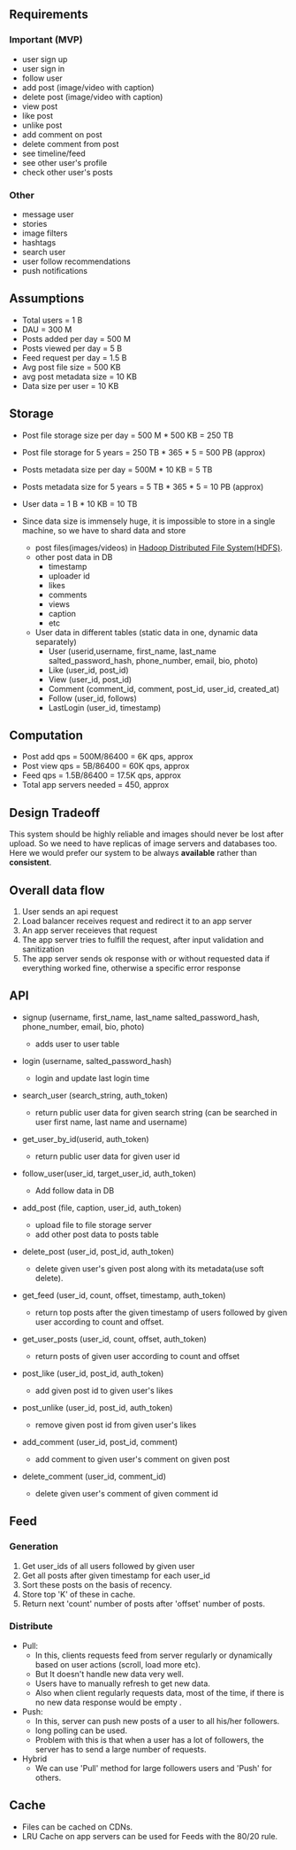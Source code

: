 ## Requirements
### Important (MVP)
- user sign up
- user sign in
- follow user
- add post (image/video with caption)
- delete post (image/video with caption)
- view post
- like post
- unlike post
- add comment on post
- delete comment from post
- see timeline/feed
- see other user's profile
- check other user's posts


### Other
- message user
- stories
- image filters
- hashtags
- search user
- user follow recommendations
- push notifications


## Assumptions
- Total users = 1 B
- DAU = 300 M
- Posts added per day = 500 M
- Posts viewed per day = 5 B
- Feed request per day = 1.5 B
- Avg post file size = 500 KB
- avg post metadata size = 10 KB
- Data size per user = 10 KB


## Storage
- Post file storage size per day = 500 M * 500 KB = 250 TB
- Post file storage for 5 years = 250 TB * 365 * 5 = 500 PB (approx)
- Posts metadata size per day = 500M * 10 KB = 5 TB
- Posts metadata size for 5 years = 5 TB * 365 * 5 = 10 PB (approx)
- User data = 1 B * 10 KB = 10 TB

- Since data size is immensely huge, it is impossible to store in a single machine, so we have to shard data and store
    - post files(images/videos) in [Hadoop Distributed File System(HDFS)](https://hadoop.apache.org/docs/r1.2.1/hdfs_design.html).
    - other post data in DB
        - timestamp
        - uploader id
        - likes
        - comments
        - views
        - caption
        - etc
    - User data in different tables (static data in one, dynamic data separately)
        - User (userid,username, first_name, last_name salted_password_hash, phone_number, email, bio, photo)
        - Like (user_id, post_id)
        - View (user_id, post_id)
        - Comment (comment_id, comment, post_id, user_id, created_at)
        - Follow (user_id, follows)
        - LastLogin (user_id, timestamp)


## Computation
- Post add qps = 500M/86400 = 6K qps, approx
- Post view qps = 5B/86400 = 60K qps, approx
- Feed qps = 1.5B/86400 = 17.5K qps, approx
- Total app servers needed = 450, approx


## Design Tradeoff
This system should be highly reliable and images should never be lost after upload. So we need to have replicas of image servers and databases too. Here we would prefer our system to be always **available** rather than **consistent**.


## Overall data flow
1. User sends an api request
2. Load balancer receives request and redirect it to an app server
3. An app server receieves that request
4. The app server tries to fulfill the request, after input validation and sanitization
5. The app server sends ok response with or without requested data if everything worked fine, otherwise a specific error response


## API
- signup (username, first_name, last_name salted_password_hash, phone_number, email, bio, photo)
    - adds user to user table

- login (username, salted_password_hash)
    - login and update last login time

- search_user (search_string, auth_token)
    - return public user data for given search string (can be searched in user first name, last name and username)

- get_user_by_id(userid, auth_token)
    - return public user data for given user id

- follow_user(user_id, target_user_id, auth_token)
    - Add follow data in DB

- add_post (file, caption, user_id, auth_token)
    - upload file to file storage server
    - add other post data to posts table

- delete_post (user_id, post_id, auth_token)
    - delete given user's given post along with its metadata(use soft delete).

- get_feed (user_id, count, offset, timestamp, auth_token)
    - return top posts after the given timestamp of users followed by given user according to count and offset.

- get_user_posts (user_id, count, offset, auth_token)
    - return posts of given user according to count and offset 

- post_like (user_id, post_id, auth_token)
    - add given post id to given user's likes

- post_unlike (user_id, post_id, auth_token)
    - remove given post id from given user's likes

- add_comment (user_id, post_id, comment)
    - add comment to given user's comment on given post

- delete_comment (user_id, comment_id)
    - delete given user's comment of given comment id


## Feed
### Generation
1. Get user_ids of all users followed by given user
2. Get all posts after given timestamp for each user_id
3. Sort these posts on the basis of recency.
4. Store top 'K' of these in cache.
5. Return next 'count' number of posts after 'offset' number of posts.

### Distribute
- Pull:
    - In this, clients requests feed from server regularly or dynamically based on user actions (scroll, load more etc).
    - But It doesn't handle new data very well.
    - Users have to manually refresh to get new data.
    - Also when client regularly requests data, most of the time, if there is no new data response would be empty .
- Push:
    - In this, server can push new posts of a user to all his/her followers.
    - long polling can be used.
    - Problem with this is that when a user has a lot of followers, the server has to send a large number of requests.
- Hybrid
    - We can use 'Pull' method for large followers users and 'Push' for others.


## Cache
- Files can be cached on CDNs.
- LRU Cache on app servers can be used for Feeds with the 80/20 rule.
